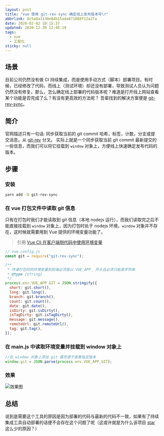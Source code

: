 ```yaml
---
layout: post
title: "vue 使用 git-rev-sync 确定线上发布版本号\r"
abbrlink: 8c5a8a1130e04b15ada671088f12a2fa
date: 2020-02-02 10:15:37
updated: 2020-12-30 12:46:19
tags:
  - vue
  - 工程化
sticky: null
---
```


## 场景

目前公司仍然没有做 CI 持续集成，而是使用手动方式（脚本）部署项目。有时候，已经修改了代码，而线上（测试环境）却还没有部署，导致测试人员认为问题仍然没有修复。那么，怎么确定线上部署的代码版本呢？难道是打开线上网站查看某个功能是否完成了么？有没有更高效的方法呢？
吾辈找到的解决方案便是 [git-rev-sync](https://www.npmjs.com/package/git-rev-sync)。

## 简介

官网描述只有一句话: 同步获取当前的 git commit 哈希，标签，计数，分支或提交消息。从 [git-rev](https://github.com/tblobaum/git-rev) 分叉。
实际上就是一个同步获取当前 git commit 最新提交的一些信息，而我们可以将它挂载到 `window` 对象上，方便线上快速确定发布代码的版本。

## 步骤

### 安装

```sh
yarn add -D git-rev-sync
```

### 在 vue 打包文件中读取 git 信息

只有在打包时我们才能读取到 git 信息（本地 nodejs 运行），而我们读取完之后不能直接挂载到 `window` 对象上，因为打包时处于 nodejs 环境，`window` 对象并不存在，这时候就需要用到 Vue 提供的环境变量功能了。

> 引用
> [Vue Cli 在客户端侧代码中使用环境变量](https://cli.vuejs.org/zh/guide/mode-and-env.html#%E5%9C%A8%E5%AE%A2%E6%88%B7%E7%AB%AF%E4%BE%A7%E4%BB%A3%E7%A0%81%E4%B8%AD%E4%BD%BF%E7%94%A8%E7%8E%AF%E5%A2%83%E5%8F%98%E9%87%8F)

```js
// vue.config.js
const git = require("git-rev-sync");

/**
 * 传递打包时的环境变量到前端必须是以 VUE_APP_ 开头且必须只能是字符串
 * @type {string}
 */
process.env.VUE_APP_GIT = JSON.stringify({
  short: git.short(),
  long: git.long(),
  branch: git.branch(),
  count: git.count(),
  date: git.date(),
  isDirty: git.isDirty(),
  isTagDirty: git.isTagDirty(),
  message: git.message(),
  remoteUrl: git.remoteUrl(),
  tag: git.tag(),
});
```

### 在 main.js 中读取环境变量并挂载到 window 对象上

```js
//在 window 对象上添加 git 属性便于查看指定版本
window.git = JSON.parse(process.env.VUE_APP_GIT);
```

### 效果

![效果图](https://cdn.jsdelivr.net/gh/rxliuli/img-bed/20190927082613.png)

## 总结

说到底需要这个工具的原因是因为部署的代码与最新的代码不一致，如果有了持续集成工具自动部署的话便不会存在这个问题了呢（这或许就是为什么该项目 [star](https://github.com/kurttheviking/git-rev-sync-js/stargazers) 这么少的原因？）
